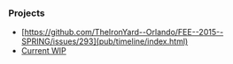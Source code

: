 ---
---

### Projects

* [https://github.com/TheIronYard--Orlando/FEE--2015--SPRING/issues/293](pub/timeline/index.html)
* [Current WIP](pub/surf+paddle/index.html)